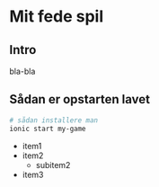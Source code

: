 # Mit fede spil

## Intro

bla-bla

## Sådan er opstarten lavet

```bash
# sådan installere man
ionic start my-game
```

* item1
* item2
    * subitem2
* item3

